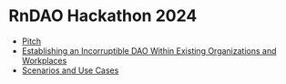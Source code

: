 # RnDAO Hackathon 2024

- [Pitch](./Pitch.md)
- [Establishing an Incorruptible DAO Within Existing Organizations and Workplaces](./SolutionApproach.md)
- [Scenarios and Use Cases](./UseCases.md)
